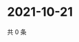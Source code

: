 # 2021-10-21

共 0 条

<!-- BEGIN WEIBO -->
<!-- 最后更新时间 Thu Oct 21 2021 00:21:39 GMT+0800 (China Standard Time) -->

<!-- END WEIBO -->
